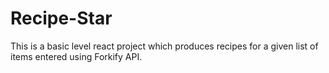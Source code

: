 # Recipe-Star
This is a basic level react project which produces recipes for a given list of items entered using Forkify API.
